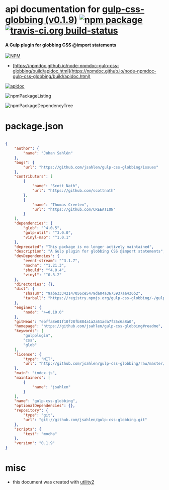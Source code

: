 # api documentation for  [gulp-css-globbing (v0.1.9)](https://github.com/jsahlen/gulp-css-globbing#readme)  [![npm package](https://img.shields.io/npm/v/npmdoc-gulp-css-globbing.svg?style=flat-square)](https://www.npmjs.org/package/npmdoc-gulp-css-globbing) [![travis-ci.org build-status](https://api.travis-ci.org/npmdoc/node-npmdoc-gulp-css-globbing.svg)](https://travis-ci.org/npmdoc/node-npmdoc-gulp-css-globbing)
#### A Gulp plugin for globbing CSS @import statements

[![NPM](https://nodei.co/npm/gulp-css-globbing.png?downloads=true&downloadRank=true&stars=true)](https://www.npmjs.com/package/gulp-css-globbing)

- [https://npmdoc.github.io/node-npmdoc-gulp-css-globbing/build/apidoc.html](https://npmdoc.github.io/node-npmdoc-gulp-css-globbing/build/apidoc.html)

[![apidoc](https://npmdoc.github.io/node-npmdoc-gulp-css-globbing/build/screenCapture.buildCi.browser.%252Ftmp%252Fbuild%252Fapidoc.html.png)](https://npmdoc.github.io/node-npmdoc-gulp-css-globbing/build/apidoc.html)

![npmPackageListing](https://npmdoc.github.io/node-npmdoc-gulp-css-globbing/build/screenCapture.npmPackageListing.svg)

![npmPackageDependencyTree](https://npmdoc.github.io/node-npmdoc-gulp-css-globbing/build/screenCapture.npmPackageDependencyTree.svg)



# package.json

```json

{
    "author": {
        "name": "Johan Sahlén"
    },
    "bugs": {
        "url": "https://github.com/jsahlen/gulp-css-globbing/issues"
    },
    "contributors": [
        {
            "name": "Scott Nath",
            "url": "https://github.com/scottnath"
        },
        {
            "name": "Thomas Creeten",
            "url": "https://github.com/CREEATION"
        }
    ],
    "dependencies": {
        "glob": "^4.0.5",
        "gulp-util": "^3.0.0",
        "vinyl-map": "^1.0.1"
    },
    "deprecated": "This package is no longer actively maintained",
    "description": "A Gulp plugin for globbing CSS @import statements",
    "devDependencies": {
        "event-stream": "^3.1.7",
        "mocha": "^1.21.3",
        "should": "^4.0.4",
        "vinyl": "^0.3.2"
    },
    "directories": {},
    "dist": {
        "shasum": "9ab633342147056ce5479da04a3675937aa436b2",
        "tarball": "https://registry.npmjs.org/gulp-css-globbing/-/gulp-css-globbing-0.1.9.tgz"
    },
    "engines": {
        "node": ">=0.10.0"
    },
    "gitHead": "ebffa8e01f10f28fb884a1a2a51ada7f35c6a8a0",
    "homepage": "https://github.com/jsahlen/gulp-css-globbing#readme",
    "keywords": [
        "gulpplugin",
        "css",
        "glob"
    ],
    "license": {
        "type": "MIT",
        "url": "http://github.com/jsahlen/gulp-css-globbing/raw/master/LICENSE"
    },
    "main": "index.js",
    "maintainers": [
        {
            "name": "jsahlen"
        }
    ],
    "name": "gulp-css-globbing",
    "optionalDependencies": {},
    "repository": {
        "type": "git",
        "url": "git://github.com/jsahlen/gulp-css-globbing.git"
    },
    "scripts": {
        "test": "mocha"
    },
    "version": "0.1.9"
}
```



# misc
- this document was created with [utility2](https://github.com/kaizhu256/node-utility2)
